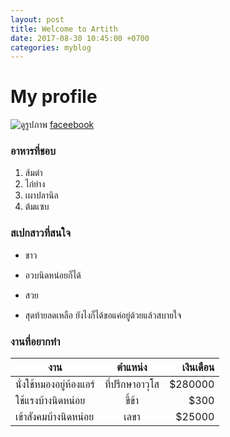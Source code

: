```yaml
---
layout: post
title: Welcome to Artith
date: 2017-08-30 10:45:00 +0700
categories: myblog
---
```

# My profile
![ดูรูปภาพ](http://www.greenpeace.org/seasia/th/community_images/23/34623/128990_224981.jpg)
[faceebook](https://th-th.facebook.com/)
### อาหารที่ชอบ
1. ส้มตำ
2. ไก่ย่าง
3. เผาปลานิล
4. ต้มแซบ
### สเปกสาวที่สนใจ
* ขาว
- อวบนิดหน่อยก็ได้
+ สวย
* สุดท้ายลดเหลือ ยังไงก็ได้ขอแค่อยู่ด้วยแล้วสบายใจ

### งานที่อยากทำ
| งาน       | ตำแหน่ง          | เงินเดือน  |
| ------------- |:-------------:| -----:|
| นั่งใช้หมองอยู่ห้องแอร์      | ที่ปรึกษาอาวุโส | $280000 |
| ใช้แรงบ้างนิดหน่อย    | ขี้ข้า      |   $300 |
| เข้าสังคมบ้างนิดหน่อย | เลขา      |    $25000 |
